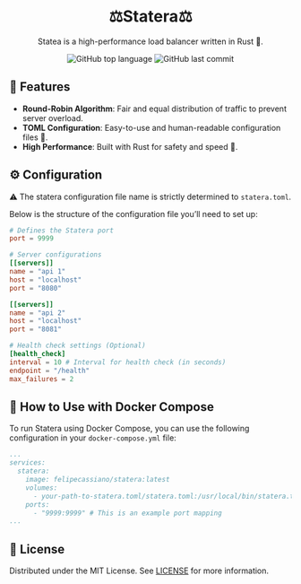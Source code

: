 <div align='center'>
  <h1>⚖️Statera⚖️</h1>
  <p>Statea is a high-performance load balancer written in Rust 🦀.</p>
  <img src='https://img.shields.io/github/languages/top/FelipeMCassiano/statera' alt='GitHub top language' />
  <img src='https://img.shields.io/github/last-commit/FelipeMCassiano/statera' alt='GitHub last commit' />  
</div>

## 🌟 Features
- **Round-Robin Algorithm**: Fair and equal distribution of traffic to prevent server overload.
- **TOML Configuration**: Easy-to-use and human-readable configuration files 📄.
- **High Performance**: Built with Rust for safety and speed 🚀.

## ⚙️ Configuration
⚠️ The statera configuration file name is strictly determined to `statera.toml`.

Below is the structure of the configuration file you’ll need to set up:

```toml
# Defines the Statera port
port = 9999

# Server configurations
[[servers]]
name = "api 1"
host = "localhost"
port = "8080"

[[servers]]
name = "api 2"
host = "localhost"
port = "8081"

# Health check settings (Optional)
[health_check]
interval = 10 # Interval for health check (in seconds)
endpoint = "/health"
max_failures = 2 

```

## 🐳 How to Use with Docker Compose
To run Statera using Docker Compose, you can use the following configuration in your `docker-compose.yml` file:

```yaml
...
services:
  statera:
    image: felipecassiano/statera:latest
    volumes:
      - your-path-to-statera.toml/statera.toml:/usr/local/bin/statera.toml
    ports:
      - "9999:9999" # This is an example port mapping
...
```

## 📜 License
Distributed under the MIT License. See [LICENSE](LICENSE) for more information.
